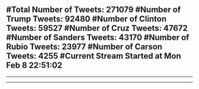 #Total Number of Tweets: 271079 
#Number of Trump Tweets: 92480
#Number of Clinton Tweets: 59527
#Number of Cruz Tweets: 47672
#Number of Sanders Tweets: 43170
#Number of Rubio Tweets: 23977
#Number of Carson Tweets: 4255
#Current Stream Started at Mon Feb  8 22:51:02
---
---
---
